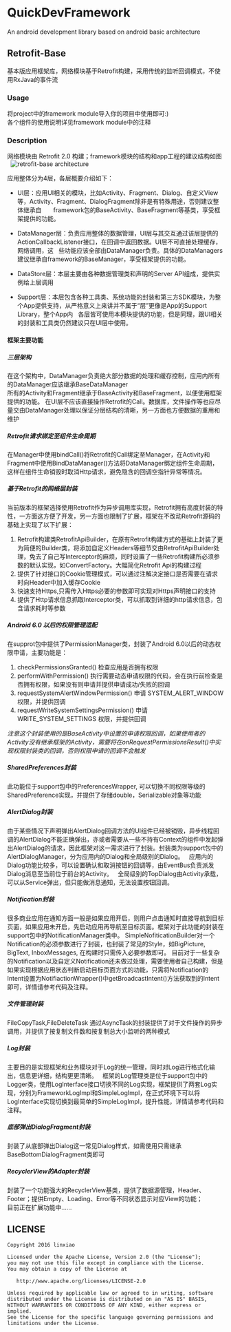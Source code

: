 # QuickDevFramework
An android development library based on android basic architecture

## Retrofit-Base
基本版应用框架库，网络模块基于Retrofit构建，采用传统的监听回调模式，不使用RxJava的事件流  

### Usage
将project中的framework module导入你的项目中使用即可:)  
各个组件的使用说明详见framework module中的注释  


### Description
网络模块由 Retrofit 2.0 构建；framework模块的结构和app工程的建议结构如图  
![retrofit-base architecture](https://github.com/ShonLin/QuickDevFramework/blob/master/architecture-images/retrofit-base.png)  

应用整体分为4层，各层概要介绍如下：

* UI层：应用UI相关的模块，比如Activity、Fragment、Dialog、自定义View等，Activity、Fragment、DialogFragment除非是有特殊用途，否则建议整体继承自       framework包的BaseActivity、BaseFragment等基类，享受框架提供的功能。

* DataManager层：负责应用整体的数据管理，UI层与其交互通过该层提供的ActionCallbackListener接口，在回调中返回数据。UI层不可直接处理缓存，网络调用，这   些功能应该全部由DataManager负责。具体的DataManagers建议继承自framework的BaseManager，享受框架提供的功能。

* DataStore层：本层主要由各种数据管理类和声明的Server API组成，提供实例给上层调用

* Support层：本层包含各种工具类、系统功能的封装和第三方SDK模块，为整个App提供支持，从严格意义上来讲并不属于“层”更像是App的Support Library，整个App内   各层皆可使用本模块提供的功能，但是同理，跟UI相关的封装和工具类仍然建议只在UI层中使用。

#### 框架主要功能 
##### 三层架构
在这个架构中，DataManager负责绝大部分数据的处理和缓存控制，应用内所有的DataManager应该继承BaseDataManager  
所有的Activity和Fragment继承于BaseActivity和BaseFragment，以便使用框架提供的功能。 
在UI层不应该直接操作Retrofit的Call。数据库，文件操作等也应尽量交由DataManager处理以保证分层结构的清晰，另一方面也方便数据的重用和维护  

##### Retrofit请求绑定至组件生命周期 
在Manager中使用bindCall()将Retrofit的Call绑定至Manager，在Activity和Fragment中使用BindDataManager()方法将DataManager绑定组件生命周期，这样在组件生命销毁时取消Http请求，避免隐含的回调空指针异常等情况。

##### 基于Retrofit的网络层封装
当前版本的框架选择使用Retrofit作为异步调用库实现，Retrofit拥有高度封装的特性，一方面这方便了开发，另一方面也限制了扩展，框架在不改动Retrofit源码的基础上实现了以下扩展：  

1. Retrofit构建类RetrofitApiBuilder，在原有Retrofit构建方式的基础上封装了更为简便的Builder类，将添加自定义Headers等细节交由RetrofitApiBuilder处理，免去了自己写Interceptor的麻烦，同时设置了一些Retrofit构建所必须参数的默认实现，如ConvertFactory。大幅简化Retrofit Api的构建过程  
2. 提供了针对接口的Cookie管理模式，可以通过注解决定接口是否需要在请求时向Header中加入缓存Cookie
3. 快速支持Https,只需传入Https必要的参数即可实现对Https声明接口的支持  
4. 提供了Http请求信息抓取Interceptor类，可以抓取到详细的http请求信息，包含请求耗时等参数  

##### Android 6.0 以后的权限管理适配
在supprot包中提供了PermissionManager类，封装了Android 6.0以后的动态权限申请，主要功能是：  

1. checkPermissionsGranted() 检查应用是否拥有权限  
2. performWithPermission() 执行需要动态申请权限的代码，会在执行前检查是否拥有权限，如果没有则申请并提供申请成功/失败的回调  
3. requestSystemAlertWindowPermission() 申请 SYSTEM_ALERT_WINDOW 权限，并提供回调  
4. requestWriteSystemSettingsPermission() 申请 WRITE_SYSTEM_SETTINGS 权限，并提供回调  

_注意这个封装使用的是BaseActivity中设置的申请权限回调，如果使用者的Activity没有继承框架的Activity，需要将在onRequestPermissionsResult()中实现权限封装类的回调，否则权限申请的回调不会触发_  

##### SharedPreferences封装
此功能位于support包中的PreferencesWrapper, 可以切换不同权限等级的SharedPreference实现，并提供了存储double，Serializable对象等功能

##### AlertDialog封装
由于某些情况下声明弹出AlertDialog回调方法的UI组件已经被销毁，异步线程回调的AlertDialog不能正确弹出，亦或者需要从一些不持有Context的组件中发起弹出AlertDialog的请求，因此框架对这一需求进行了封装。封装类为support包中的AlertDialogManager，分为应用内的Dialog和全局级别的Dialog。  
应用内的Dialog功能比较多，可以设置确认和取消按钮的回调等，由EventBus负责派发Dialog消息至当前位于前台的Activity。  
全局级别的TopDialog由Activity承载，可以从Service弹出，但只能做消息通知，无法设置按钮回调。

##### Notification封装
很多商业应用在通知方面一般是如果应用开启，则用户点击通知时直接导航到目标页面，如果应用未开启，先启动应用再导航至目标页面。框架对于此功能的封装在support包中的NotificationManager类中。
SimpleNofiticationBuilder对一个Notification的必须参数进行了封装，也封装了常见的Style，如BigPicture, BigText, InboxMessages, 在构建时只需传入必要参数即可。
目前对于一些复杂的Notification以及自定义Notification还未做过处理，需要使用者自己构建，但是如果实现根据应用状态判断启动目标页面方式的功能，只需将Notification的Intent设置为NotifiactionWrapper()中getBroadcastIntent()方法获取到的Intent即可，详情请参考代码及注释。  

##### 文件管理封装
FileCopyTask,FileDeleteTask 通过AsyncTask的封装提供了对于文件操作的异步调用，并提供了按复制文件数和按复制总大小监听的两种模式

##### Log封装
主要目的是实现框架和业务模块对于Log的统一管理，同时对Log进行格式化输出，信息更详细，结构更更清晰。  
框架的Log管理类是位于support包中的Logger类，使用LogInterface接口切换不同的Log实现，框架提供了两套Log实现，分别为FrameworkLogImpl和SimpleLogImpl，在正式环境下可以将LogInterface实现切换到最简单的SimpleLogImpl，提升性能，详情请参考代码和注释。

##### 底部弹出DialogFragment封装
封装了从底部弹出Dialog这一常见Dialog样式，如需使用只需继承BaseBottomDialogFragment类即可

##### RecyclerView的Adapter封装
封装了一个功能强大的RecyclerView基类，提供了数据源管理，Header、Footer；提供Empty、Loading、Error等不同状态显示对应View的功能；  
目前正在扩展功能中......


## LICENSE
    Copyright 2016 linxiao

    Licensed under the Apache License, Version 2.0 (the "License");
    you may not use this file except in compliance with the License.
    You may obtain a copy of the License at

       http://www.apache.org/licenses/LICENSE-2.0

    Unless required by applicable law or agreed to in writing, software
    distributed under the License is distributed on an "AS IS" BASIS,
    WITHOUT WARRANTIES OR CONDITIONS OF ANY KIND, either express or implied.
    See the License for the specific language governing permissions and
    limitations under the License.
